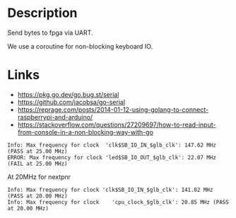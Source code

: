 # Description
Send bytes to fpga via UART.

We use a coroutine for non-blocking keyboard IO.

# Links
- https://pkg.go.dev/go.bug.st/serial
- https://github.com/jacobsa/go-serial
- https://reprage.com/posts/2014-01-12-using-golang-to-connect-raspberrypi-and-arduino/
- https://stackoverflow.com/questions/27209697/how-to-read-input-from-console-in-a-non-blocking-way-with-go

```
Info: Max frequency for clock  'clk$SB_IO_IN_$glb_clk': 147.62 MHz (PASS at 25.00 MHz)
ERROR: Max frequency for clock 'led$SB_IO_OUT_$glb_clk': 22.07 MHz (FAIL at 25.00 MHz)
```

At 20MHz for nextpnr
```
Info: Max frequency for clock 'clk$SB_IO_IN_$glb_clk': 141.02 MHz (PASS at 20.00 MHz)
Info: Max frequency for clock    'cpu_clock_$glb_clk': 20.85 MHz (PASS at 20.00 MHz)
```